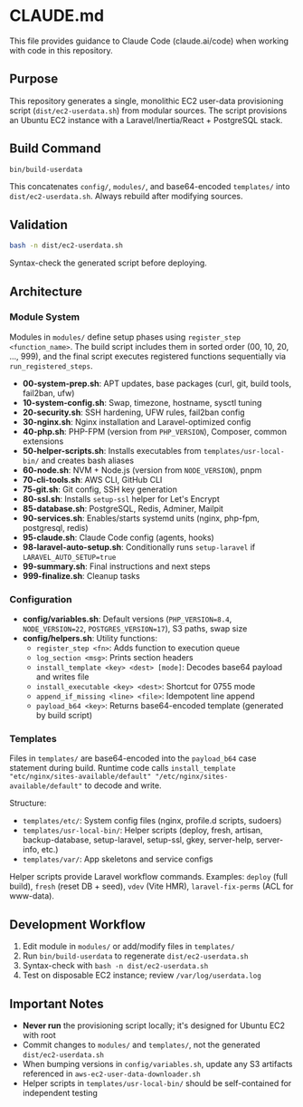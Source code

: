 # CLAUDE.md

This file provides guidance to Claude Code (claude.ai/code) when working with code in this repository.

## Purpose

This repository generates a single, monolithic EC2 user-data provisioning script (`dist/ec2-userdata.sh`) from modular sources. The script provisions an Ubuntu EC2 instance with a Laravel/Inertia/React + PostgreSQL stack.

## Build Command

```bash
bin/build-userdata
```

This concatenates `config/`, `modules/`, and base64-encoded `templates/` into `dist/ec2-userdata.sh`. Always rebuild after modifying sources.

## Validation

```bash
bash -n dist/ec2-userdata.sh
```

Syntax-check the generated script before deploying.

## Architecture

### Module System
Modules in `modules/` define setup phases using `register_step <function_name>`. The build script includes them in sorted order (00, 10, 20, ..., 999), and the final script executes registered functions sequentially via `run_registered_steps`.

- **00-system-prep.sh**: APT updates, base packages (curl, git, build tools, fail2ban, ufw)
- **10-system-config.sh**: Swap, timezone, hostname, sysctl tuning
- **20-security.sh**: SSH hardening, UFW rules, fail2ban config
- **30-nginx.sh**: Nginx installation and Laravel-optimized config
- **40-php.sh**: PHP-FPM (version from `PHP_VERSION`), Composer, common extensions
- **50-helper-scripts.sh**: Installs executables from `templates/usr-local-bin/` and creates bash aliases
- **60-node.sh**: NVM + Node.js (version from `NODE_VERSION`), pnpm
- **70-cli-tools.sh**: AWS CLI, GitHub CLI
- **75-git.sh**: Git config, SSH key generation
- **80-ssl.sh**: Installs `setup-ssl` helper for Let's Encrypt
- **85-database.sh**: PostgreSQL, Redis, Adminer, Mailpit
- **90-services.sh**: Enables/starts systemd units (nginx, php-fpm, postgresql, redis)
- **95-claude.sh**: Claude Code config (agents, hooks)
- **98-laravel-auto-setup.sh**: Conditionally runs `setup-laravel` if `LARAVEL_AUTO_SETUP=true`
- **99-summary.sh**: Final instructions and next steps
- **999-finalize.sh**: Cleanup tasks

### Configuration
- **config/variables.sh**: Default versions (`PHP_VERSION=8.4`, `NODE_VERSION=22`, `POSTGRES_VERSION=17`), S3 paths, swap size
- **config/helpers.sh**: Utility functions:
  - `register_step <fn>`: Adds function to execution queue
  - `log_section <msg>`: Prints section headers
  - `install_template <key> <dest> [mode]`: Decodes base64 payload and writes file
  - `install_executable <key> <dest>`: Shortcut for 0755 mode
  - `append_if_missing <line> <file>`: Idempotent line append
  - `payload_b64 <key>`: Returns base64-encoded template (generated by build script)

### Templates
Files in `templates/` are base64-encoded into the `payload_b64` case statement during build. Runtime code calls `install_template "etc/nginx/sites-available/default" "/etc/nginx/sites-available/default"` to decode and write.

Structure:
- `templates/etc/`: System config files (nginx, profile.d scripts, sudoers)
- `templates/usr-local-bin/`: Helper scripts (deploy, fresh, artisan, backup-database, setup-laravel, setup-ssl, gkey, server-help, server-info, etc.)
- `templates/var/`: App skeletons and service configs

Helper scripts provide Laravel workflow commands. Examples: `deploy` (full build), `fresh` (reset DB + seed), `vdev` (Vite HMR), `laravel-fix-perms` (ACL for www-data).

## Development Workflow

1. Edit module in `modules/` or add/modify files in `templates/`
2. Run `bin/build-userdata` to regenerate `dist/ec2-userdata.sh`
3. Syntax-check with `bash -n dist/ec2-userdata.sh`
4. Test on disposable EC2 instance; review `/var/log/userdata.log`

## Important Notes

- **Never run** the provisioning script locally; it's designed for Ubuntu EC2 with root
- Commit changes to `modules/` and `templates/`, not the generated `dist/ec2-userdata.sh`
- When bumping versions in `config/variables.sh`, update any S3 artifacts referenced in `aws-ec2-user-data-downloader.sh`
- Helper scripts in `templates/usr-local-bin/` should be self-contained for independent testing